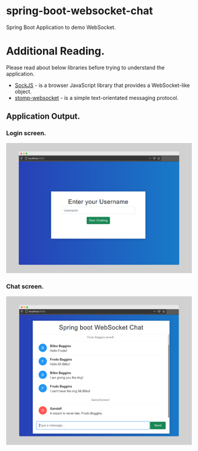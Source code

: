 # spring-boot-websocket-chat
Spring Boot Application to demo WebSocket.

# Additional Reading.
Please read about below libraries before trying to understand the application.
- [SockJS] - is a browser JavaScript library that provides a WebSocket-like object.
- [stomp-websocket] - is a simple text-orientated messaging protocol.

## Application Output.

### Login screen.
![Output screen](images/login-screen.png)

### Chat screen.
![Output screen](images/chat-screen.png)

[SockJS]: <https://github.com/sockjs>
[stomp-websocket]: <http://jmesnil.net/stomp-websocket/doc/>
